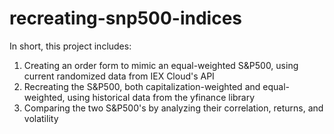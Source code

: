 # recreating-snp500-indices
In short, this project includes:

1) Creating an order form to mimic an equal-weighted S&P500, using current randomized data from IEX Cloud's API
2) Recreating the S&P500, both capitalization-weighted and equal-weighted, using historical data from the yfinance library 
3) Comparing the two S&P500's by analyzing their correlation, returns, and volatility
